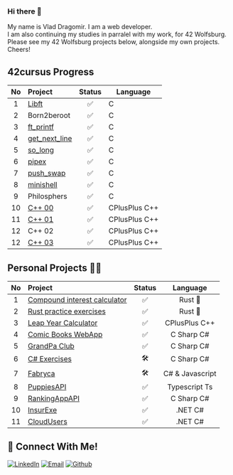 ### Hi there 👋
My name is Vlad Dragomir. I am a web developer.
<br>
I am also continuing my studies in parralel with my work, for 42 Wolfsburg. Please see my 42 Wolfsburg projects below, alongside my own projects. Cheers!
## 42cursus Progress
| No  | Project                                                              | Status  |   Language  |
| :-: | :--------------------------------------------------------------------| :----:  |-------------|
| 1   | [Libft](https://github.com/VladDrag/42_WB_2021_LIBFT)                |  ✅     | C           |
| 2   | Born2beroot                                                          |  ✅     | C           |
| 3   | [ft_printf](https://github.com/VladDrag/42_WB_2021_FT_PRINTF)        |  ✅     | C           |
| 4   | [get_next_line](https://github.com/VladDrag/42_WB_2021_Get_Next_Line)|  ✅     | C           |
| 5   | [so_long](https://github.com/VladDrag/42_WB_2021_So_Long)            |  ✅     | C           | 
| 6   | [pipex](https://github.com/VladDrag/42_WB_2021_pipex_bonus)          |  ✅     | C           |   
| 7   | [push_swap](https://github.com/VladDrag/42_WB_2021_Push_Swap)        |  ✅     | C           | 
| 8   | [minishell](https://github.com/VladDrag/42_WB_2022_Minishell)        |  ✅     | C           |
| 9   | Philosphers                                                          |  ✅     | C           |   
| 10  | [C++ 00](https://github.com/VladDrag/CPP-Module-0)                   |  ✅     |CPlusPlus C++|
| 11  | [C++ 01](https://github.com/VladDrag/CPP-Module-0)                   |  ✅     |CPlusPlus C++|
| 12  | C++ 02                                                               |  ✅     |CPlusPlus C++|
| 12  | [C++ 03](https://github.com/VladDrag/CPP-Module-0)                   |  ✅     |CPlusPlus C++|

## Personal Projects 💪🏻
| No  | Project                                                                                                | Status |     Language    |
| :-: | :----------------------------------------------------------------------------------------------------- | :----: | :-------------: |
| 1   | [Compound interest calculator](https://github.com/VladDrag/compound_interest_calculator)               | ✅     | Rust      :crab:|
| 2   | [Rust practice exercises](https://github.com/VladDrag/Rust_Practice)                                   | ✅     | Rust      :crab:|
| 3   | [Leap Year Calculator](https://github.com/VladDrag/Leap_Year)                                          | ✅     | CPlusPlus    C++|
| 4   | [Comic Books WebApp](https://github.com/VladDrag/Treehouse-Comic_book_gallery)                         | ✅     | C Sharp       C#󠁐|
| 5   | [GrandPa Club](https://github.com/VladDrag/GrandPaClub42)                                              | ✅     | C Sharp       C#󠁐|
| 6   | [C# Exercises](https://github.com/VladDrag/C-Sharp_exercises)                                          | 🛠️     | C Sharp       C#󠁐|
| 7   | [Fabryca](https://github.com/VladDrag/Fabryca)                                                         | 🛠️     | C#󠁐 & Javascript |
| 8   | [PuppiesAPI](https://github.com/VladDrag/PuppiesAPI)                                                   | ✅     | Typescript    Ts|
| 9   | [RankingAppAPI](https://github.com/VladDrag/RankingAppApi)                                             | ✅     | C Sharp       C#|
| 10  | [InsurExe](https://github.com/VladDrag/InsurExe)                                                       | ✅     | .NET          C#|
| 11  | [CloudUsers](https://github.com/VladDrag/InsurExe)                                                     | ✅     | .NET          C#|
 

## 📱 Connect With Me!
[![LinkedIn](https://img.shields.io/badge/-LinkedIn-0e76a8?style=flat-square&logo=linkedin&logoColor=white)](https://www.linkedin.com/in/vdragomir/)
[![Email](https://img.shields.io/badge/Email-%20-d95040?style=flat-square&logo=mail&logoColor=white)](mailto:vdragomir@protonmail.com)
[![Github](https://img.shields.io/badge/GitHub-100000?style=flat-square&log=github&logoColor=white)](https://github.com/VladDrag)
